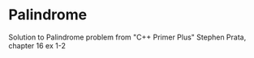 # Palindrome
Solution to Palindrome problem from "C++ Primer Plus" Stephen Prata, chapter 16 ex 1-2
